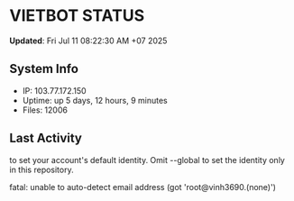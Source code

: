 # VIETBOT STATUS
**Updated**: Fri Jul 11 08:22:30 AM +07 2025

## System Info
- IP: 103.77.172.150
- Uptime: up 5 days, 12 hours, 9 minutes
- Files: 12006

## Last Activity

to set your account's default identity.
Omit --global to set the identity only in this repository.

fatal: unable to auto-detect email address (got 'root@vinh3690.(none)')
